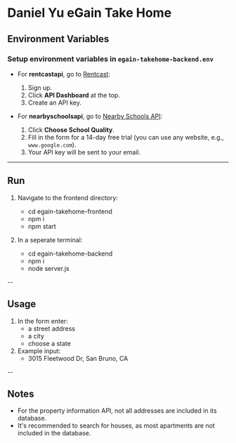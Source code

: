 # Daniel Yu eGain Take Home

## Environment Variables
### Setup environment variables in `egain-takehome-backend.env`

- For **rentcastapi**, go to [Rentcast](https://www.app.rentcast.io/app):
  1. Sign up.
  2. Click **API Dashboard** at the top.
  3. Create an API key.

- For **nearbyschoolsapi**, go to [Nearby Schools API](https://www.solutions.greatschools.org/k12-data-solutions/nearbyschools-api):
  1. Click **Choose School Quality**.
  2. Fill in the form for a 14-day free trial (you can use any website, e.g., `www.google.com`).
  3. Your API key will be sent to your email.

---

## Run

1. Navigate to the frontend directory:
   - cd egain-takehome-frontend
   - npm i
   - npm start

2. In a seperate terminal:
    - cd egain-takehome-backend
    - npm i
    - node server.js

--

## Usage
1. In the form enter:
    - a street address
    - a city
    - choose a state
2. Example input:
    - 3015 Fleetwood Dr, San Bruno, CA

--

## Notes
- For the property information API, not all addresses are included in its database.
- It's recommended to search for houses, as most apartments are not included in the database.